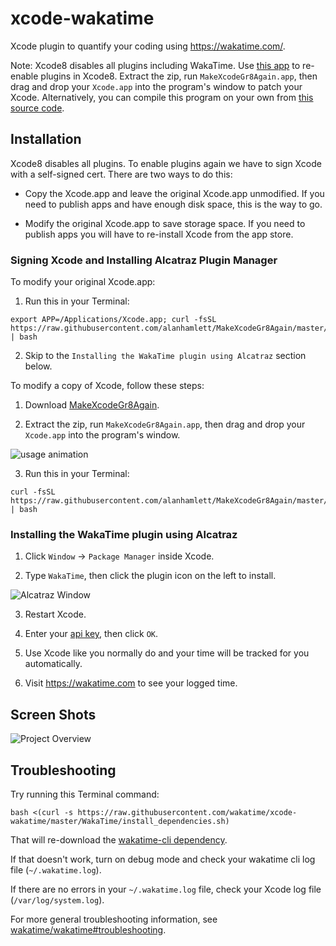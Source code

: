 xcode-wakatime
==============

Xcode plugin to quantify your coding using https://wakatime.com/.

Note: Xcode8 disables all plugins including WakaTime. Use [this app](https://s3-us-west-1.amazonaws.com/wakatime/MakeXcodeGr8Again.app.zip) to re-enable plugins in Xcode8.
Extract the zip, run `MakeXcodeGr8Again.app`, then drag and drop your `Xcode.app` into the program's window to patch your Xcode.
Alternatively, you can compile this program on your own from [this source code](https://github.com/fpg1503/MakeXcodeGr8Again).


Installation
------------

Xcode8 disables all plugins. To enable plugins again we have to sign Xcode with a self-signed cert. There are two ways to do this:

* Copy the Xcode.app and leave the original Xcode.app unmodified. If you need to publish apps and have enough disk space, this is the way to go.

* Modify the original Xcode.app to save storage space. If you need to publish apps you will have to re-install Xcode from the app store.

### Signing Xcode and Installing Alcatraz Plugin Manager

To modify your original Xcode.app:

1. Run this in your Terminal:

```
export APP=/Applications/Xcode.app; curl -fsSL https://raw.githubusercontent.com/alanhamlett/MakeXcodeGr8Again/master/selfsign.sh | bash
```

2. Skip to the `Installing the WakaTime plugin using Alcatraz` section below.

To modify a copy of Xcode, follow these steps:

1. Download [MakeXcodeGr8Again](https://s3-us-west-1.amazonaws.com/wakatime/MakeXcodeGr8Again.app.zip).

2. Extract the zip, run `MakeXcodeGr8Again.app`, then drag and drop your `Xcode.app` into the program's window.
  
  ![usage animation](https://raw.githubusercontent.com/alanhamlett/MakeXcodeGr8Again/master/usage.gif)

3. Run this in your Terminal:

```
curl -fsSL https://raw.githubusercontent.com/alanhamlett/MakeXcodeGr8Again/master/selfsign.sh | bash
```

### Installing the WakaTime plugin using Alcatraz

1. Click `Window` -> `Package Manager` inside Xcode.

2. Type `WakaTime`, then click the plugin icon on the left to install.
  
  ![Alcatraz Window](https://wakatime.com/static/img/ScreenShots/alcatraz_window.png)

3. Restart Xcode.
  
4. Enter your [api key](https://wakatime.com/settings#apikey), then click `OK`.

5. Use Xcode like you normally do and your time will be tracked for you automatically.

6. Visit https://wakatime.com to see your logged time.


Screen Shots
------------

![Project Overview](https://wakatime.com/static/img/ScreenShots/Screen-Shot-2016-03-21.png)


Troubleshooting
---------------

Try running this Terminal command:

```
bash <(curl -s https://raw.githubusercontent.com/wakatime/xcode-wakatime/master/WakaTime/install_dependencies.sh)
```

That will re-download the [wakatime-cli dependency](https://github.com/wakatime/wakatime).

If that doesn't work, turn on debug mode and check your wakatime cli log file (`~/.wakatime.log`).

If there are no errors in your `~/.wakatime.log` file, check your Xcode log file (`/var/log/system.log`).

For more general troubleshooting information, see [wakatime/wakatime#troubleshooting](https://github.com/wakatime/wakatime#troubleshooting).
